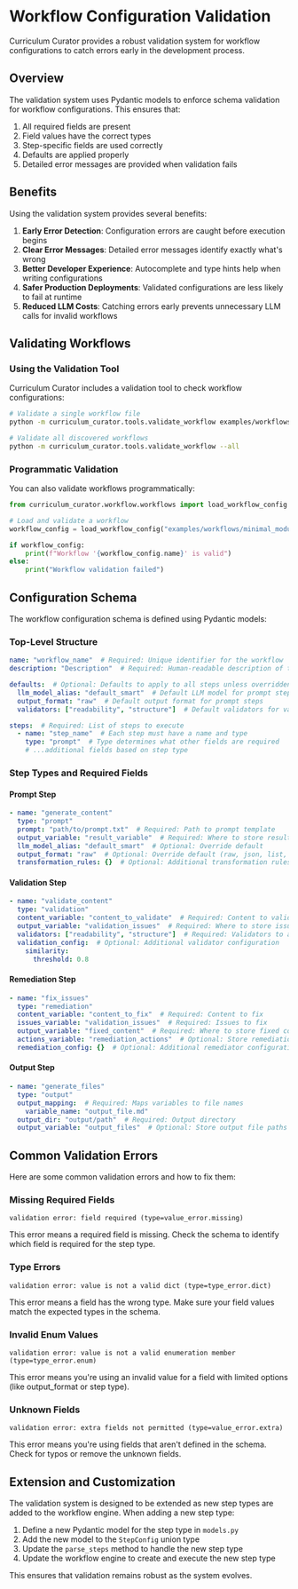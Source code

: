 # Workflow Configuration Validation

Curriculum Curator provides a robust validation system for workflow configurations to catch errors early in the development process.

## Overview

The validation system uses Pydantic models to enforce schema validation for workflow configurations. This ensures that:

1. All required fields are present
2. Field values have the correct types
3. Step-specific fields are used correctly
4. Defaults are applied properly
5. Detailed error messages are provided when validation fails

## Benefits

Using the validation system provides several benefits:

1. **Early Error Detection**: Configuration errors are caught before execution begins
2. **Clear Error Messages**: Detailed error messages identify exactly what's wrong
3. **Better Developer Experience**: Autocomplete and type hints help when writing configurations
4. **Safer Production Deployments**: Validated configurations are less likely to fail at runtime
5. **Reduced LLM Costs**: Catching errors early prevents unnecessary LLM calls for invalid workflows

## Validating Workflows

### Using the Validation Tool

Curriculum Curator includes a validation tool to check workflow configurations:

```bash
# Validate a single workflow file
python -m curriculum_curator.tools.validate_workflow examples/workflows/minimal_module.yaml

# Validate all discovered workflows
python -m curriculum_curator.tools.validate_workflow --all
```

### Programmatic Validation

You can also validate workflows programmatically:

```python
from curriculum_curator.workflow.workflows import load_workflow_config

# Load and validate a workflow
workflow_config = load_workflow_config("examples/workflows/minimal_module.yaml")

if workflow_config:
    print(f"Workflow '{workflow_config.name}' is valid")
else:
    print("Workflow validation failed")
```

## Configuration Schema

The workflow configuration schema is defined using Pydantic models:

### Top-Level Structure

```yaml
name: "workflow_name"  # Required: Unique identifier for the workflow
description: "Description"  # Required: Human-readable description of the workflow

defaults:  # Optional: Defaults to apply to all steps unless overridden
  llm_model_alias: "default_smart"  # Default LLM model for prompt steps
  output_format: "raw"  # Default output format for prompt steps
  validators: ["readability", "structure"]  # Default validators for validation steps

steps:  # Required: List of steps to execute
  - name: "step_name"  # Each step must have a name and type
    type: "prompt"  # Type determines what other fields are required
    # ...additional fields based on step type
```

### Step Types and Required Fields

#### Prompt Step

```yaml
- name: "generate_content"
  type: "prompt"
  prompt: "path/to/prompt.txt"  # Required: Path to prompt template
  output_variable: "result_variable"  # Required: Where to store result
  llm_model_alias: "default_smart"  # Optional: Override default
  output_format: "raw"  # Optional: Override default (raw, json, list, html)
  transformation_rules: {}  # Optional: Additional transformation rules
```

#### Validation Step

```yaml
- name: "validate_content"
  type: "validation"
  content_variable: "content_to_validate"  # Required: Content to validate
  output_variable: "validation_issues"  # Required: Where to store issues
  validators: ["readability", "structure"]  # Required: Validators to apply
  validation_config:  # Optional: Additional validator configuration
    similarity:
      threshold: 0.8
```

#### Remediation Step

```yaml
- name: "fix_issues"
  type: "remediation"
  content_variable: "content_to_fix"  # Required: Content to fix
  issues_variable: "validation_issues"  # Required: Issues to fix
  output_variable: "fixed_content"  # Required: Where to store fixed content
  actions_variable: "remediation_actions"  # Optional: Store remediation actions
  remediation_config: {}  # Optional: Additional remediator configuration
```

#### Output Step

```yaml
- name: "generate_files"
  type: "output"
  output_mapping:  # Required: Maps variables to file names
    variable_name: "output_file.md"
  output_dir: "output/path"  # Required: Output directory
  output_variable: "output_files"  # Optional: Store output file paths
```

## Common Validation Errors

Here are some common validation errors and how to fix them:

### Missing Required Fields

```
validation error: field required (type=value_error.missing)
```

This error means a required field is missing. Check the schema to identify which field is required for the step type.

### Type Errors

```
validation error: value is not a valid dict (type=type_error.dict)
```

This error means a field has the wrong type. Make sure your field values match the expected types in the schema.

### Invalid Enum Values

```
validation error: value is not a valid enumeration member (type=type_error.enum)
```

This error means you're using an invalid value for a field with limited options (like output_format or step type).

### Unknown Fields

```
validation error: extra fields not permitted (type=value_error.extra)
```

This error means you're using fields that aren't defined in the schema. Check for typos or remove the unknown fields.

## Extension and Customization

The validation system is designed to be extended as new step types are added to the workflow engine. When adding a new step type:

1. Define a new Pydantic model for the step type in `models.py`
2. Add the new model to the `StepConfig` union type
3. Update the `parse_steps` method to handle the new step type
4. Update the workflow engine to create and execute the new step type

This ensures that validation remains robust as the system evolves.
